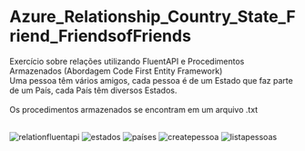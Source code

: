 # Azure_Relationship_Country_State_Friend_FriendsofFriends
Exercício sobre relações utilizando FluentAPI e Procedimentos Armazenados (Abordagem Code First Entity Framework)<br>
Uma pessoa têm vários amigos, cada pessoa é de um Estado que faz parte de um País, cada País têm diversos Estados.<br><br>
Os procedimentos armazenados se encontram em um arquivo .txt<br><br>

![relationfluentapi](https://user-images.githubusercontent.com/63150786/165874959-cd8dd94d-c7cb-481b-b56e-60e907a836da.png)
![estados](https://user-images.githubusercontent.com/63150786/165874781-3c373853-1ea2-46d5-acb4-8783f263ade7.png)
![países](https://user-images.githubusercontent.com/63150786/165874779-7207ad82-f24a-4f8f-ac60-db0a43ee233a.png)
![createpessoa](https://user-images.githubusercontent.com/63150786/165874780-f6dc0c36-08fd-4400-8eee-b5c3a4695517.png)
![listapessoas](https://user-images.githubusercontent.com/63150786/165874778-93ecad37-dfeb-4f68-9001-2c2e02036c3b.png)


